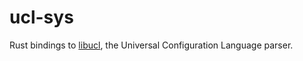 # ucl-sys

Rust bindings to [libucl](https://github.com/vstakhov/libucl), the Universal Configuration Language parser.

